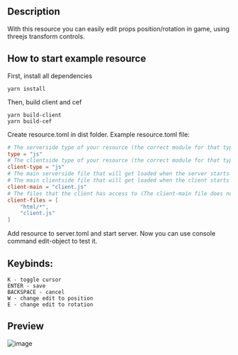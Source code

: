 ## Description

With this resource you can easily edit props position/rotation in game, using threejs transform controls.

## How to start example resource

First, install all dependencies

```
yarn install
```

Then, build client and cef

```
yarn build-client
yarn build-cef
```

Create resource.toml in dist folder. Example resource.toml file:

```toml
# The serverside type of your resource (the correct module for that type has to be loaded)
type = "js"
# The clientside type of your resource (the correct module for that type has to be loaded)
client-type = "js"
# The main serverside file that will get loaded when the server starts
# The main clientside file that will get loaded when the client starts
client-main = "client.js"
# The files that the client has access to (The client-main file does not have to be included here)
client-files = [
    "html/*",
    "client.js"
]
```

Add resource to server.toml and start server. Now you can use console command edit-object to test it.

## Keybinds:

```
K - toggle cursor
ENTER - save
BACKSPACE - cancel
W - change edit to position
E - change edit to rotation

```

## Preview
![image](https://i.imgur.com/Mqiax7z.png "Preview")

